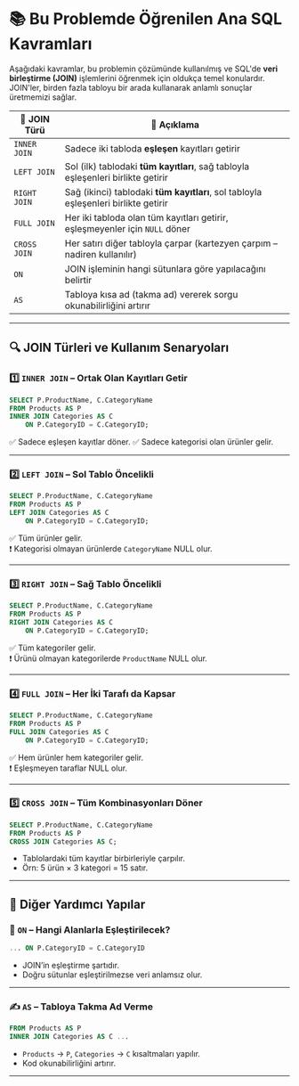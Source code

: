 # 📚 Bu Problemde Öğrenilen Ana SQL Kavramları

Aşağıdaki kavramlar, bu problemin çözümünde kullanılmış ve SQL'de **veri birleştirme (JOIN)** işlemlerini öğrenmek için oldukça temel konulardır. JOIN'ler, birden fazla tabloyu bir arada kullanarak anlamlı sonuçlar üretmemizi sağlar.

| 🧠 JOIN Türü      | 💬 Açıklama |
|------------------|------------|
| `INNER JOIN`     | Sadece iki tabloda **eşleşen** kayıtları getirir |
| `LEFT JOIN`      | Sol (ilk) tablodaki **tüm kayıtları**, sağ tabloyla eşleşenleri birlikte getirir |
| `RIGHT JOIN`     | Sağ (ikinci) tablodaki **tüm kayıtları**, sol tabloyla eşleşenleri birlikte getirir |
| `FULL JOIN`      | Her iki tabloda olan tüm kayıtları getirir, eşleşmeyenler için `NULL` döner |
| `CROSS JOIN`     | Her satırı diğer tabloyla çarpar (kartezyen çarpım – nadiren kullanılır) |
| `ON`             | JOIN işleminin hangi sütunlara göre yapılacağını belirtir |
| `AS`             | Tabloya kısa ad (takma ad) vererek sorgu okunabilirliğini artırır |

---

## 🔍 JOIN Türleri ve Kullanım Senaryoları

### 1️⃣ `INNER JOIN` – Ortak Olan Kayıtları Getir

```sql
SELECT P.ProductName, C.CategoryName
FROM Products AS P
INNER JOIN Categories AS C
    ON P.CategoryID = C.CategoryID;
```

✅ Sadece eşleşen kayıtlar döner.
✅ Sadece kategorisi olan ürünler gelir.

---

### 2️⃣ `LEFT JOIN` – Sol Tablo Öncelikli

```sql
SELECT P.ProductName, C.CategoryName
FROM Products AS P
LEFT JOIN Categories AS C
    ON P.CategoryID = C.CategoryID;
```

✅ Tüm ürünler gelir.  
❗ Kategorisi olmayan ürünlerde `CategoryName` NULL olur.

---

### 3️⃣ `RIGHT JOIN` – Sağ Tablo Öncelikli

```sql
SELECT P.ProductName, C.CategoryName
FROM Products AS P
RIGHT JOIN Categories AS C
    ON P.CategoryID = C.CategoryID;
```

✅ Tüm kategoriler gelir.  
❗ Ürünü olmayan kategorilerde `ProductName` NULL olur.

---

### 4️⃣ `FULL JOIN` – Her İki Tarafı da Kapsar

```sql
SELECT P.ProductName, C.CategoryName
FROM Products AS P
FULL JOIN Categories AS C
    ON P.CategoryID = C.CategoryID;
```
✅ Hem ürünler hem kategoriler gelir.  
❗ Eşleşmeyen taraflar NULL olur.

---

### 5️⃣ `CROSS JOIN` – Tüm Kombinasyonları Döner

```sql
SELECT P.ProductName, C.CategoryName
FROM Products AS P
CROSS JOIN Categories AS C;
```

- Tablolardaki tüm kayıtlar birbirleriyle çarpılır.
- Örn: 5 ürün × 3 kategori = 15 satır.


---

## 🔧 Diğer Yardımcı Yapılar

### 🔁 `ON` – Hangi Alanlarla Eşleştirilecek?

```sql
... ON P.CategoryID = C.CategoryID
```

- JOIN’in eşleştirme şartıdır.
- Doğru sütunlar eşleştirilmezse veri anlamsız olur.

---

### ✍️ `AS` – Tabloya Takma Ad Verme

```sql
FROM Products AS P
INNER JOIN Categories AS C ...
```

- `Products` → `P`, `Categories` → `C` kısaltmaları yapılır.
- Kod okunabilirliğini artırır.

---

